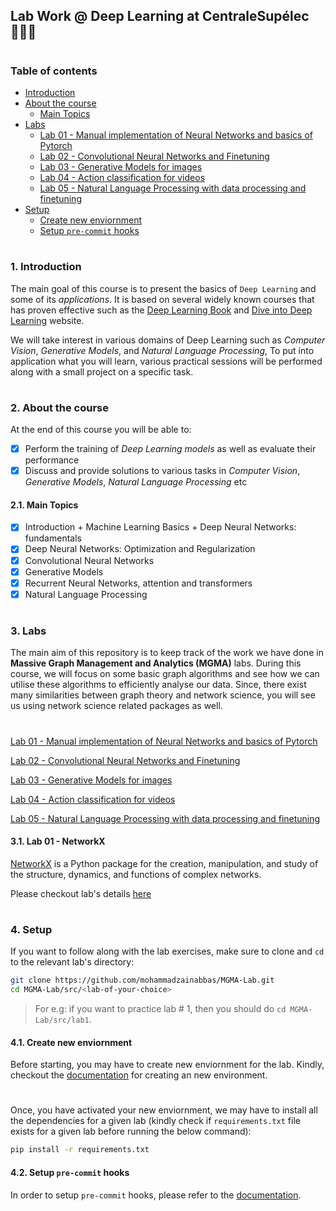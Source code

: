 ## Lab Work @ Deep Learning at CentraleSupélec 👨🏻‍💻

#
### Table of contents

- [Introduction](#introduction)
- [About the course](#about-course)
  * [Main Topics](#main-topics)
- [Labs](#labs)
  * [Lab 01 - Manual implementation of Neural Networks and basics of Pytorch](#lab-1)
  * [Lab 02 - Convolutional Neural Networks and Finetuning](#lab-2)
  * [Lab 03 - Generative Models for images](#lab-3)
  * [Lab 04 - Action classification for videos](#lab-4)
  * [Lab 05 - Natural Language Processing with data processing and finetuning](#lab-5)
- [Setup](#setup)
  * [Create new enviornment](#create-new-env)
  * [Setup `pre-commit` hooks](#setup-pre-commit)


#

<a id="introduction" />

### 1. Introduction

The main goal of this course is to present the basics of `Deep Learning` and some of its _applications_. It is based on several widely known courses that has proven effective such as the [Deep Learning Book](https://www.deeplearningbook.org/) and [Dive into Deep Learning](https://d2l.ai/index.html) website.

We will take interest in various domains of Deep Learning such as _Computer Vision_, _Generative Models_, and _Natural Language Processing_, To put into application what you will learn, various practical sessions will be performed along with a small project on a specific task.

#

<a id="about-course" />

### 2. About the course

At the end of this course you will be able to:

- [x] Perform the training of _Deep Learning models_ as well as evaluate their performance
- [x] Discuss and provide solutions to various tasks in _Computer Vision_, _Generative Models_, _Natural Language Processing_ etc

<a id="main-topics" />

#### 2.1. Main Topics

- [x] Introduction + Machine Learning Basics + Deep Neural Networks: fundamentals
- [x] Deep Neural Networks: Optimization and Regularization
- [x] Convolutional Neural Networks
- [x] Generative Models
- [x] Recurrent Neural Networks, attention and transformers
- [x] Natural Language Processing

#

<a id="labs" />

### 3. Labs

The main aim of this repository is to keep track of the work we have done in __Massive Graph Management and Analytics (MGMA)__ labs. During this course, we will focus on some basic graph algorithms and see how we can utilise these algorithms to efficiently analyse our data. Since, there exist many similarities between graph theory and network science, you will see us using network science related packages as well.

#


[Lab 01 - Manual implementation of Neural Networks and basics of Pytorch](#lab-1)

[Lab 02 - Convolutional Neural Networks and Finetuning](#lab-2)

[Lab 03 - Generative Models for images](#lab-3)

[Lab 04 - Action classification for videos](#lab-4)

[Lab 05 - Natural Language Processing with data processing and finetuning](#lab-5)

<a id="lab-1" />

#### 3.1. Lab 01 - NetworkX

[NetworkX](https://networkx.org/) is a Python package for the creation, manipulation, and study of the structure, dynamics, and functions of complex networks.

Please checkout lab's details [here](https://github.com/mohammadzainabbas/MGMA-Lab/tree/main/src/lab1) 

#

<a id="setup" />

### 4. Setup

If you want to follow along with the lab exercises, make sure to clone and `cd` to the relevant lab's directory:

```bash
git clone https://github.com/mohammadzainabbas/MGMA-Lab.git
cd MGMA-Lab/src/<lab-of-your-choice>
```

> For e.g: if you want to practice lab # 1, then you should do `cd MGMA-Lab/src/lab1`.

<a id="create-new-env" />

#### 4.1. Create new enviornment

Before starting, you may have to create new enviornment for the lab. Kindly, checkout the [documentation](https://github.com/mohammadzainabbas/MGMA-Lab/blob/main/docs/SETUP_ENV.md) for creating an new environment.

#

Once, you have activated your new enviornment, we may have to install all the dependencies for a given lab (kindly check if `requirements.txt` file exists for a given lab before running the below command):

```bash
pip install -r requirements.txt
```

<a id="setup-pre-commit" />

#### 4.2. Setup `pre-commit` hooks

In order to setup `pre-commit` hooks, please refer to the [documentation](https://github.com/mohammadzainabbas/MGMA-Lab/blob/main/docs/SETUP_PRE-COMMIT_HOOKS.md).

#

